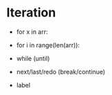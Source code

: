 # Iteration

- for x in arr:

- for i in range(len(arr)):

- while (until)

- next/last/redo (break/continue)

- label
